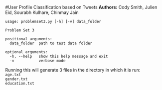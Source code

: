 #User Profile Classification based on Tweets
**Authors:** Cody Smith, Julien Eid, Sourabh Kulhare, Chinmay Jain

```
usage: problemset3.py [-h] [-v] data_folder

Problem Set 3

positional arguments:
  data_folder  path to test data folder

optional arguments:
  -h, --help   show this help message and exit
  -v           verbose mode
```

Running this will generate 3 files in the directory in which it is run:  
`age.txt`  
`gender.txt`  
`education.txt`  
